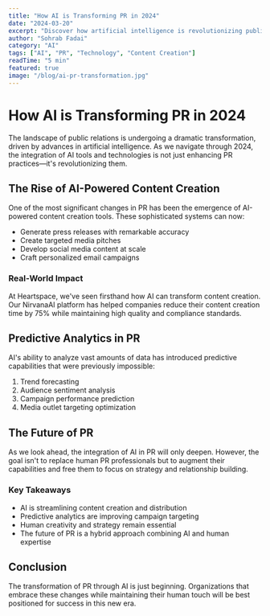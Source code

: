 ```yaml
---
title: "How AI is Transforming PR in 2024"
date: "2024-03-20"
excerpt: "Discover how artificial intelligence is revolutionizing public relations, from automated content generation to predictive analytics and personalized media outreach."
author: "Sohrab Fadai"
category: "AI"
tags: ["AI", "PR", "Technology", "Content Creation"]
readTime: "5 min"
featured: true
image: "/blog/ai-pr-transformation.jpg"
---
```


# How AI is Transforming PR in 2024

The landscape of public relations is undergoing a dramatic transformation, driven by advances in artificial intelligence. As we navigate through 2024, the integration of AI tools and technologies is not just enhancing PR practices—it's revolutionizing them.

## The Rise of AI-Powered Content Creation

One of the most significant changes in PR has been the emergence of AI-powered content creation tools. These sophisticated systems can now:

- Generate press releases with remarkable accuracy
- Create targeted media pitches
- Develop social media content at scale
- Craft personalized email campaigns

### Real-World Impact

At Heartspace, we've seen firsthand how AI can transform content creation. Our NirvanaAI platform has helped companies reduce their content creation time by 75% while maintaining high quality and compliance standards.

## Predictive Analytics in PR

AI's ability to analyze vast amounts of data has introduced predictive capabilities that were previously impossible:

1. Trend forecasting
2. Audience sentiment analysis
3. Campaign performance prediction
4. Media outlet targeting optimization

## The Future of PR

As we look ahead, the integration of AI in PR will only deepen. However, the goal isn't to replace human PR professionals but to augment their capabilities and free them to focus on strategy and relationship building.

### Key Takeaways

- AI is streamlining content creation and distribution
- Predictive analytics are improving campaign targeting
- Human creativity and strategy remain essential
- The future of PR is a hybrid approach combining AI and human expertise

## Conclusion

The transformation of PR through AI is just beginning. Organizations that embrace these changes while maintaining their human touch will be best positioned for success in this new era.
